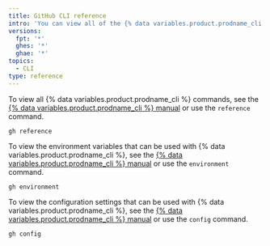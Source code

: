 ```yaml
---
title: GitHub CLI reference
intro: 'You can view all of the {% data variables.product.prodname_cli %} commands in your terminal or in the {% data variables.product.prodname_cli %} manual.'
versions:
  fpt: '*'
  ghes: '*'
  ghae: '*'
topics:
  - CLI
type: reference
---
```


To view all {% data variables.product.prodname_cli %} commands, see the [{% data variables.product.prodname_cli %} manual](https://cli.github.com/manual/gh_help_reference) or use the `reference` command.

```shell
gh reference
```

To view the environment variables that can be used with {% data variables.product.prodname_cli %}, see the [{% data variables.product.prodname_cli %} manual](https://cli.github.com/manual/gh_help_environment) or use the `environment` command.

```shell
gh environment
```

To view the configuration settings that can be used with {% data variables.product.prodname_cli %}, see the [{% data variables.product.prodname_cli %} manual](https://cli.github.com/manual/gh_config) or use the `config` command.

```shell
gh config
```
